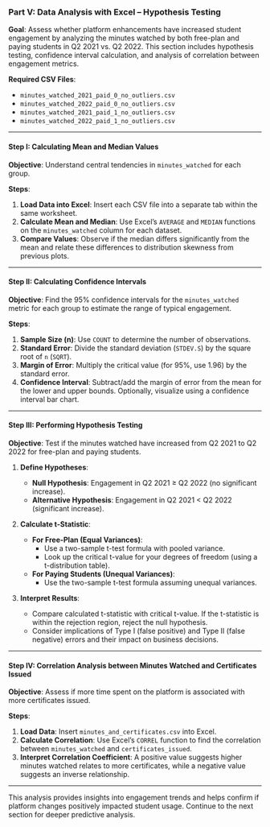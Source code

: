 ### Part V: Data Analysis with Excel – Hypothesis Testing
**Goal**: Assess whether platform enhancements have increased student engagement by analyzing the minutes watched by both free-plan and paying students in Q2 2021 vs. Q2 2022. This section includes hypothesis testing, confidence interval calculation, and analysis of correlation between engagement metrics.

**Required CSV Files**:
- `minutes_watched_2021_paid_0_no_outliers.csv`
- `minutes_watched_2022_paid_0_no_outliers.csv`
- `minutes_watched_2021_paid_1_no_outliers.csv`
- `minutes_watched_2022_paid_1_no_outliers.csv`

---

#### Step I: Calculating Mean and Median Values
**Objective**: Understand central tendencies in `minutes_watched` for each group.

**Steps**:
1. **Load Data into Excel**: Insert each CSV file into a separate tab within the same worksheet.
2. **Calculate Mean and Median**: Use Excel’s `AVERAGE` and `MEDIAN` functions on the `minutes_watched` column for each dataset.
3. **Compare Values**: Observe if the median differs significantly from the mean and relate these differences to distribution skewness from previous plots.

---

#### Step II: Calculating Confidence Intervals
**Objective**: Find the 95% confidence intervals for the `minutes_watched` metric for each group to estimate the range of typical engagement.

**Steps**:
1. **Sample Size (n)**: Use `COUNT` to determine the number of observations.
2. **Standard Error**: Divide the standard deviation (`STDEV.S`) by the square root of `n` (`SQRT`).
3. **Margin of Error**: Multiply the critical value (for 95%, use 1.96) by the standard error.
4. **Confidence Interval**: Subtract/add the margin of error from the mean for the lower and upper bounds. Optionally, visualize using a confidence interval bar chart.

---

#### Step III: Performing Hypothesis Testing
**Objective**: Test if the minutes watched have increased from Q2 2021 to Q2 2022 for free-plan and paying students.

1. **Define Hypotheses**:
   - **Null Hypothesis**: Engagement in Q2 2021 ≥ Q2 2022 (no significant increase).
   - **Alternative Hypothesis**: Engagement in Q2 2021 < Q2 2022 (significant increase).

2. **Calculate t-Statistic**:
   - **For Free-Plan (Equal Variances)**:
     - Use a two-sample t-test formula with pooled variance.
     - Look up the critical t-value for your degrees of freedom (using a t-distribution table).
   - **For Paying Students (Unequal Variances)**:
     - Use the two-sample t-test formula assuming unequal variances.

3. **Interpret Results**:
   - Compare calculated t-statistic with critical t-value. If the t-statistic is within the rejection region, reject the null hypothesis.
   - Consider implications of Type I (false positive) and Type II (false negative) errors and their impact on business decisions.

---

#### Step IV: Correlation Analysis between Minutes Watched and Certificates Issued
**Objective**: Assess if more time spent on the platform is associated with more certificates issued.

**Steps**:
1. **Load Data**: Insert `minutes_and_certificates.csv` into Excel.
2. **Calculate Correlation**: Use Excel’s `CORREL` function to find the correlation between `minutes_watched` and `certificates_issued`.
3. **Interpret Correlation Coefficient**: A positive value suggests higher minutes watched relates to more certificates, while a negative value suggests an inverse relationship.

---

This analysis provides insights into engagement trends and helps confirm if platform changes positively impacted student usage. Continue to the next section for deeper predictive analysis.

